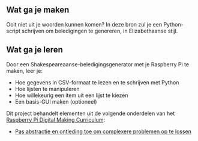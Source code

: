 ## Wat ga je maken
Ooit niet uit je woorden kunnen komen? In deze bron zul je een Python-script schrijven om beledigingen te genereren, in Elizabethaanse stijl.

## Wat ga je leren
Door een Shakespeareaanse-beledigingsgenerator met je Raspberry Pi te maken, leer je:

- Hoe gegevens in CSV-formaat te lezen en te schrijven met Python
- Hoe lijsten te manipuleren
- Hoe willekeurig een item uit een lijst te kiezen
- Een basis-GUI maken (optioneel)

Dit project behandelt elementen uit de volgende onderdelen van het [Raspberry Pi Digital Making Curriculum](https://www.raspberrypi.org/curriculum/):

- [Pas abstractie en ontleding toe om complexere problemen op te lossen](https://curriculum.raspberrypi.org/programming/developer/)

